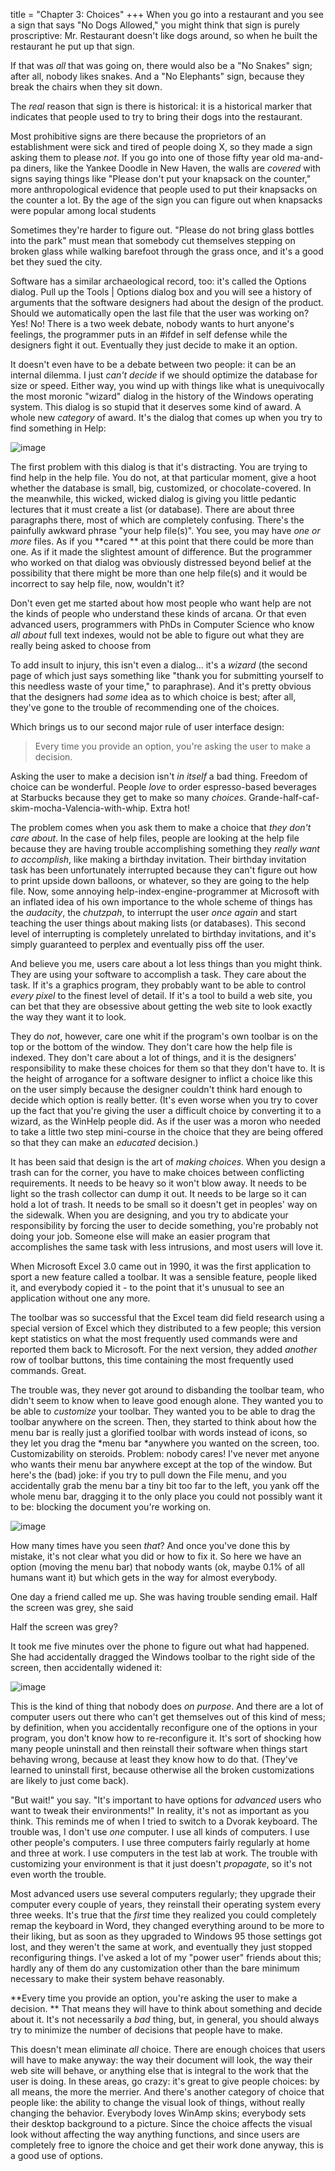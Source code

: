 title = "Chapter 3: Choices"
+++
When you go into a restaurant and you see a sign that says "No Dogs Allowed," you might think that sign is purely proscriptive: Mr. Restaurant doesn't like dogs around, so when he built the restaurant he put up that sign.

If that was *all* that was going on, there would also be a "No Snakes" sign; after all, nobody likes snakes. And a "No Elephants" sign, because they break the chairs when they sit down.

The *real* reason that sign is there is historical: it is a historical marker that indicates that people used to try to bring their dogs into the restaurant.

Most prohibitive signs are there because the proprietors of an establishment were sick and tired of people doing X, so they made a sign asking them to please *not*. If you go into one of those fifty year old ma-and-pa diners, like the Yankee Doodle in New Haven, the walls are *covered* with signs saying things like "Please don't put your knapsack on the counter," more anthropological evidence that people used to put their knapsacks on the counter a lot. By the age of the sign you can figure out when knapsacks were popular among local students

Sometimes they're harder to figure out. "Please do not bring glass bottles into the park" must mean that somebody cut themselves stepping on broken glass while walking barefoot through the grass once, and it's a good bet they sued the city.

Software has a similar archaeological record, too: it's called the Options dialog. Pull up the Tools | Options dialog box and you will see a history of arguments that the software designers had about the design of the product. Should we automatically open the last file that the user was working on? Yes! No! There is a two week debate, nobody wants to hurt anyone's feelings, the programmer puts in an #ifdef in self defense while the designers fight it out. Eventually they just decide to make it an option.

It doesn't even have to be a debate between two people: it can be an internal dilemma. I just *can't decide* if we should optimize the database for size or speed. Either way, you wind up with things like what is unequivocally the most moronic "wizard" dialog in the history of the Windows operating system. This dialog is so stupid that it deserves some kind of award. A whole new *category* of award. It's the dialog that comes up when you try to find something in Help:

![image](Stupidest_Dialog_Ever.gif)

The first problem with this dialog is that it's distracting. You are trying to find help in the help file. You do not, at that particular moment, give a hoot whether the database is small, big, customized, or chocolate-covered. In the meanwhile, this wicked, wicked dialog is giving you little pedantic lectures that it must create a list (or database). There are about three paragraphs there, most of which are completely confusing. There's the painfully awkward phrase "your help file(s)". You see, you may have *one or more* files. As if you  **cared ** at this point that there could be more than one. As if it made the slightest amount of difference. But the programmer who worked on that dialog was obviously distressed beyond belief at the possibility that there might be more than one help file(s) and it would be incorrect to say help file, now, wouldn't it?

Don't even get me started about how most people who want help are not the kinds of people who understand these kinds of arcana. Or that even advanced users, programmers with PhDs in Computer Science who know *all about* full text indexes, would not be able to figure out what they are really being asked to choose from

To add insult to injury, this isn't even a dialog... it's a *wizard* (the second page of which just says something like "thank you for submitting yourself to this needless waste of your time," to paraphrase). And it's pretty obvious that the designers had *some* idea as to which choice is best; after all, they've gone to the trouble of recommending one of the choices.

Which brings us to our second major rule of user interface design:


> Every time you provide an option, you're asking the user to make a decision.

Asking the user to make a decision isn't *in itself* a bad thing. Freedom of choice can be wonderful. People *love* to order espresso-based beverages at Starbucks because they get to make so many *choices*. Grande-half-caf-skim-mocha-Valencia-with-whip. Extra hot!

The problem comes when you ask them to make a choice that *they don't care about*. In the case of help files, people are looking at the help file because they are having trouble accomplishing something they *really want to accomplish*, like making a birthday invitation. Their birthday invitation task has been unfortunately interrupted because they can't figure out how to print upside down balloons, or whatever, so they are going to the help file. Now, some annoying help-index-engine-programmer at Microsoft with an inflated idea of his own importance to the whole scheme of things has the *audacity*, the *chutzpah*, to interrupt the user *once again* and start teaching the user things about making lists (or databases). This second level of interrupting is completely unrelated to birthday invitations, and it's simply guaranteed to perplex and eventually piss off the user.

And believe you me, users care about a lot less things than you might think. They are using your software to accomplish a task. They care about the task. If it's a graphics program, they probably want to be able to control *every pixel* to the finest level of detail. If it's a tool to build a web site, you can bet that they are obsessive about getting the web site to look exactly the way they want it to look.

They do *not*, however, care one whit if the program's own toolbar is on the top or the bottom of the window. They don't care how the help file is indexed. They don't care about a lot of things, and it is the designers' responsibility to make these choices for them so that they don't have to. It is the height of arrogance for a software designer to inflict a choice like this on the user simply because the designer couldn't think hard enough to decide which option is really better. (It's even worse when you try to cover up the fact that you're giving the user a difficult choice by converting it to a wizard, as the WinHelp people did. As if the user was a moron who needed to take a little two step mini-course in the choice that they are being offered so that they can make an *educated* decision.)

It has been said that design is the art of *making choices*. When you design a trash can for the corner, you have to make choices between conflicting requirements. It needs to be heavy so it won't blow away. It needs to be light so the trash collector can dump it out. It needs to be large so it can hold a lot of trash. It needs to be small so it doesn't get in peoples' way on the sidewalk. When you are designing, and you try to abdicate your responsibility by forcing the user to decide something, you're probably not doing your job. Someone else will make an easier program that accomplishes the same task with less intrusions, and most users will love it.

When Microsoft Excel 3.0 came out in 1990, it was the first application to sport a new feature called a toolbar. It was a sensible feature, people liked it, and everybody copied it - to the point that it's unusual to see an application without one any more.

The toolbar was so successful that the Excel team did field research using a special version of Excel which they distributed to a few people; this version kept statistics on what the most frequently used commands were and reported them back to Microsoft. For the next version, they added *another* row of toolbar buttons, this time containing the most frequently used commands. Great.

The trouble was, they never got around to disbanding the toolbar team, who didn't seem to know when to leave good enough alone. They wanted you to be able to *customize* your toolbar. They wanted you to be able to drag the toolbar anywhere on the screen. Then, they started to think about how the menu bar is really just a glorified toolbar with words instead of icons, so they let you drag the *menu bar *anywhere you wanted on the screen, too. Customizability on steroids. Problem: nobody cares! I've never met anyone who wants their menu bar anywhere except at the top of the window. But here's the (bad) joke: if you try to pull down the File menu, and you accidentally grab the menu bar a tiny bit too far to the left, you yank off the whole menu bar, dragging it to the only place you could not possibly want it to be: blocking the document you're working on.

![image](Arthritis.gif)

How many times have you seen *that*? And once you've done this by mistake, it's not clear what you did or how to fix it. So here we have an option (moving the menu bar) that nobody wants (ok, maybe 0.1% of all humans want it) but which gets in the way for almost everybody.

One day a friend called me up. She was having trouble sending email. Half the screen was grey, she said

Half the screen was grey?

It took me five minutes over the phone to figure out what had happened. She had accidentally dragged the Windows toolbar to the right side of the screen, then accidentally widened it:

![image](Whoops_I_Did_it_Again.gif)

This is the kind of thing that nobody does *on purpose*. And there are a lot of computer users out there who can't get themselves out of this kind of mess; by definition, when you accidentally reconfigure one of the options in your program, you don't know how to re-reconfigure it. It's sort of shocking how many people uninstall and then reinstall their software when things start behaving wrong, because at least they know how to do that. (They've learned to uninstall first, because otherwise all the broken customizations are likely to just come back).

"But wait!" you say. "It's important to have options for *advanced* users who want to tweak their environments!" In reality, it's not as important as you think. This reminds me of when I tried to switch to a Dvorak keyboard. The trouble was, I don't use *one* computer. I use all kinds of computers. I use other people's computers. I use three computers fairly regularly at home and three at work. I use computers in the test lab at work. The trouble with customizing your environment is that it just doesn't *propagate*, so it's not even worth the trouble.

Most advanced users use several computers regularly; they upgrade their computer every couple of years, they reinstall their operating system every three weeks. It's true that the *first* time they realized you could completely remap the keyboard in Word, they changed everything around to be more to their liking, but as soon as they upgraded to Windows 95 those settings got lost, and they weren't the same at work, and eventually they just stopped reconfiguring things. I've asked a lot of my "power user" friends about this; hardly any of them do any customization other than the bare minimum necessary to make their system behave reasonably.

 **Every time you provide an option, you're asking the user to make a decision. ** That means they will have to think about something and decide about it. It's not necessarily a *bad* thing, but, in general, you should always try to minimize the number of decisions that people have to make.

This doesn't mean eliminate *all* choice. There are enough choices that users will have to make anyway: the way their document will look, the way their web site will behave, or anything else that is integral to the work that the user is doing. In these areas, go crazy:  it's great to give people choices: by all means, the more the merrier. And there's another category of choice that people like: the ability to change the visual look of things, without really changing the behavior. Everybody loves WinAmp skins; everybody sets their desktop background to a picture. Since the choice affects the visual look without affecting the way anything functions, and since users are completely free to ignore the choice and get their work done anyway, this is a good use of options.
